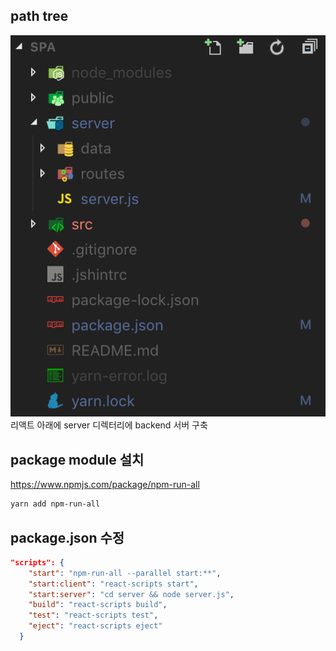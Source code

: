 ## path tree

![path tree](./imgs/react_path.png)
리액트 아래에 server 디렉터리에 backend 서버 구축

## package module 설치

<https://www.npmjs.com/package/npm-run-all>

```bash
yarn add npm-run-all
```

## package.json 수정

```json
"scripts": {
    "start": "npm-run-all --parallel start:**",
    "start:client": "react-scripts start",
    "start:server": "cd server && node server.js",
    "build": "react-scripts build",
    "test": "react-scripts test",
    "eject": "react-scripts eject"
  }
```
